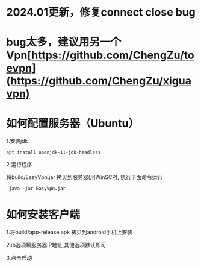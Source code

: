 # 2024.01更新，修复connect close bug
# bug太多，建议用另一个Vpn[https://github.com/ChengZu/toevpn](https://github.com/ChengZu/xiguavpn)

# 如何配置服务器（Ubuntu）

1.安装jdk
```  
apt install openjdk-11-jdk-headless
```  
2.运行程序
 
 将build/EasyVpn.jar 拷贝到服务器(用WinSCP), 执行下面命令运行
```  
 java -jar EasyVpn.jar
```  

# 如何安装客户端

1.将build/app-release.apk 拷贝到android手机上安装

2.ip选项填服务器IP地址,其他选项默认即可

3.点击启动
